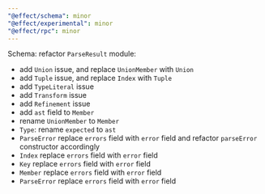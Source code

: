 ```yaml
---
"@effect/schema": minor
"@effect/experimental": minor
"@effect/rpc": minor
---
```


Schema: refactor `ParseResult` module:

- add `Union` issue, and replace `UnionMember` with `Union`
- add `Tuple` issue, and replace `Index` with `Tuple`
- add `TypeLiteral` issue
- add `Transform` issue
- add `Refinement` issue
- add `ast` field to `Member`
- rename `UnionMember` to `Member`
- `Type`: rename `expected` to `ast`
- `ParseError` replace `errors` field with `error` field and refactor `parseError` constructor accordingly
- `Index` replace `errors` field with `error` field
- `Key` replace `errors` field with `error` field
- `Member` replace `errors` field with `error` field
- `ParseError` replace `errors` field with `error` field
